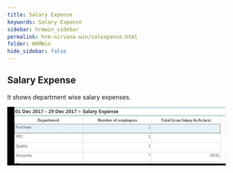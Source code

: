 ```yaml
---
title: Salary Expense
keywords: Salary Expense
sidebar: hrmwin_sidebar
permalink: hrm-nirvana-win/salexpense.html
folder: HRMWin   
hide_sidebar: false
---
```


## Salary Expense

It shows department wise salary expenses.

![](/images/salaryexpense.jpg)
